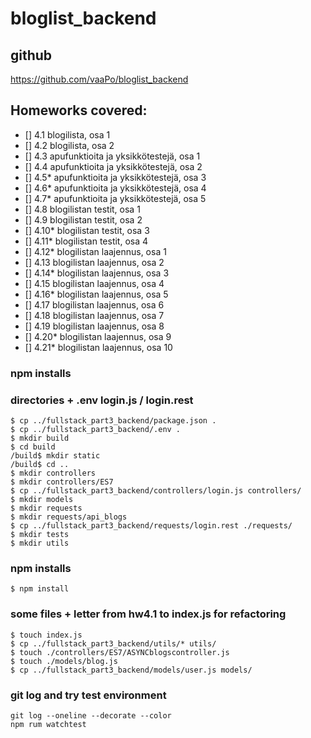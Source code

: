 # bloglist_backend

## github
<https://github.com/vaaPo/bloglist_backend>

## Homeworks covered:
- [] 4.1 blogilista, osa 1
- [] 4.2 blogilista, osa 2
- [] 4.3 apufunktioita ja yksikkötestejä, osa 1
- [] 4.4 apufunktioita ja yksikkötestejä, osa 2
- [] 4.5* apufunktioita ja yksikkötestejä, osa 3
- [] 4.6* apufunktioita ja yksikkötestejä, osa 4
- [] 4.7* apufunktioita ja yksikkötestejä, osa 5
- [] 4.8 blogilistan testit, osa 1
- [] 4.9 blogilistan testit, osa 2
- [] 4.10* blogilistan testit, osa 3
- [] 4.11* blogilistan testit, osa 4
- [] 4.12* blogilistan laajennus, osa 1
- [] 4.13 blogilistan laajennus, osa 2
- [] 4.14* blogilistan laajennus, osa 3
- [] 4.15 blogilistan laajennus, osa 4
- [] 4.16* blogilistan laajennus, osa 5
- [] 4.17 blogilistan laajennus, osa 6
- [] 4.18 blogilistan laajennus, osa 7
- [] 4.19 blogilistan laajennus, osa 8
- [] 4.20* blogilistan laajennus, osa 9
- [] 4.21* blogilistan laajennus, osa 10

### npm installs
### directories + .env login.js / login.rest
```
$ cp ../fullstack_part3_backend/package.json .
$ cp ../fullstack_part3_backend/.env .
$ mkdir build
$ cd build
/build$ mkdir static
/build$ cd ..
$ mkdir controllers
$ mkdir controllers/ES7
$ cp ../fullstack_part3_backend/controllers/login.js controllers/
$ mkdir models
$ mkdir requests
$ mkdir requests/api_blogs
$ cp ../fullstack_part3_backend/requests/login.rest ./requests/
$ mkdir tests
$ mkdir utils
```
### npm installs
```
$ npm install
```

### some files + letter from hw4.1 to index.js for refactoring
```
$ touch index.js
$ cp ../fullstack_part3_backend/utils/* utils/
$ touch ./controllers/ES7/ASYNCblogscontroller.js
$ touch ./models/blog.js
$ cp ../fullstack_part3_backend/models/user.js models/
```

### git log and try test environment
```
git log --oneline --decorate --color
npm rum watchtest
```

